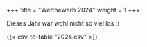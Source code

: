 +++
title = "Wettbewerb 2024"
weight = 1
+++

Dieses Jahr war wohl nicht so viel los :(

{{< csv-to-table "2024.csv" >}}

